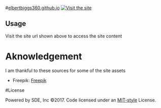 #[elbertbiggs360.github.io](http://elbertbiggs360.github.io)
[![Visit the site](https://elbertbiggs360.github.io/assets/images/logo.png)](https://elbertbiggs360.github.io/)
## Usage

Visit the site url shown above to access the site content

# Aknowledgement

I am thankful to these sources for some of the site assets
- Freepik: <a href='http://www.freepik.com/free-vector/large-round-icons-pack_745440.htm'>Freepik</a>

#License

Powered by SDE, Inc ©2017. Code licensed under an [MIT-style](https://elbertbiggs360.github.io/license.md) License.
